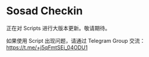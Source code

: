# Sosad Checkin

正在对 Scripts 进行大版本更新。敬请期待。

如果使用 Script 出现问题，请通过 Telegram Group 交流：https://t.me/+j5qFmtSEj_04ODU1
